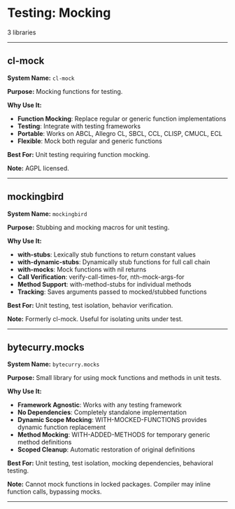 # Testing: Mocking

3 libraries

---

## cl-mock

**System Name:** `cl-mock`

**Purpose:** Mocking functions for testing.

**Why Use It:**
- **Function Mocking**: Replace regular or generic function implementations
- **Testing**: Integrate with testing frameworks
- **Portable**: Works on ABCL, Allegro CL, SBCL, CCL, CLISP, CMUCL, ECL
- **Flexible**: Mock both regular and generic functions

**Best For:** Unit testing requiring function mocking.

**Note:** AGPL licensed.

---


## mockingbird

**System Name:** `mockingbird`

**Purpose:** Stubbing and mocking macros for unit testing.

**Why Use It:**
- **with-stubs**: Lexically stub functions to return constant values
- **with-dynamic-stubs**: Dynamically stub functions for full call chain
- **with-mocks**: Mock functions with nil returns
- **Call Verification**: verify-call-times-for, nth-mock-args-for
- **Method Support**: with-method-stubs for individual methods
- **Tracking**: Saves arguments passed to mocked/stubbed functions

**Best For:** Unit testing, test isolation, behavior verification.

**Note:** Formerly cl-mock. Useful for isolating units under test.

---


## bytecurry.mocks

**System Name:** `bytecurry.mocks`

**Purpose:** Small library for using mock functions and methods in unit tests.

**Why Use It:**
- **Framework Agnostic**: Works with any testing framework
- **No Dependencies**: Completely standalone implementation
- **Dynamic Scope Mocking**: WITH-MOCKED-FUNCTIONS provides dynamic function replacement
- **Method Mocking**: WITH-ADDED-METHODS for temporary generic method definitions
- **Scoped Cleanup**: Automatic restoration of original definitions

**Best For:** Unit testing, test isolation, mocking dependencies, behavioral testing.

**Note:** Cannot mock functions in locked packages. Compiler may inline function calls, bypassing mocks.

---


